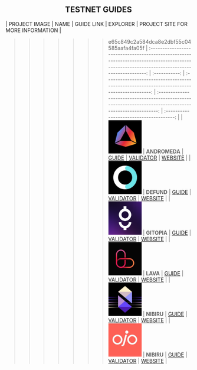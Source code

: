 <div align="center">
  <h2> TESTNET GUIDES </h2>
</div>

|                                                                   PROJECT IMAGE                                                                     |     NAME      |                                         GUIDE LINK                                          |                                                  EXPLORER                                                  |        PROJECT SITE FOR MORE INFORMATION         |
>>>>>>> e65c849c2a584dca8e2dbf55c04585aafa4fa05f
| :------------------------------------------------------------------------------------------------------------------------------------------: | :-----------: | :-----------------------------------------------------------------------------------------: | :--------------------------------------------------------------------------------------------------------: | :--------------------------------------: |
| <img src="https://raw.githubusercontent.com/MirrorReflectionTeam/cosmos_testnet_manuals/main/project_files/andromeda.jpg" width="90" alt=""> | **ANDROMEDA** | [GUIDE](https://github.com/MirrorReflectionTeam/cosmos_testnet_manuals/tree/main/andromeda) | [VALIDATOR](https://andromeda.exploreme.pro/validator/andrvaloper187qg8np6zngwpsdmguf3jxwdj5hdwmh7v7awce)  | [WEBSITE](https://andromedaprotocol.io/) |
|  <img src="https://raw.githubusercontent.com/MirrorReflectionTeam/cosmos_testnet_manuals/main/project_files/defund.jpg" width="90" alt="">   |  **DEFUND**   |  [GUIDE](https://github.com/MirrorReflectionTeam/cosmos_testnet_manuals/tree/main/defund)   | [VALIDATOR](https://defund.explorers.guru/validator/defundvaloper1v0emcp5u268etyz34x5wqdzzzuu33hsxycrgzr)  |    [WEBSITE](https://www.defund.app/)    |
|  <img src="https://raw.githubusercontent.com/MirrorReflectionTeam/cosmos_testnet_manuals/main/project_files/gitopia.png" width="90" alt="">  |  **GITOPIA**  |  [GUIDE](https://github.com/MirrorReflectionTeam/cosmos_testnet_manuals/tree/main/gitopia)  | [VALIDATOR](https://gitopia.exploreme.pro/validator/gitopiavaloper10rm952fn4e37apwr7eadr6h2n3z527yucj2hae) |     [WEBSITE](https://gitopia.com/)      |
|   <img src="https://raw.githubusercontent.com/MirrorReflectionTeam/cosmos_testnet_manuals/main/project_files/lava.png" width="90" alt="">    |   **LAVA**    |   [GUIDE](https://github.com/MirrorReflectionTeam/cosmos_testnet_manuals/tree/main/lava)    |   [VALIDATOR](https://lava.exploreme.pro/validator/lava@valoper1c9e9ntwz2g6sxe5g00z0vgxp9yfqkrfe8fgzua)    |   [WEBSITE](https://www.lavanet.xyz/)    |
|  <img src="https://raw.githubusercontent.com/MirrorReflectionTeam/cosmos_testnet_manuals/main/project_files/nibiru.jpg" width="90" alt="">   |  **NIBIRU**   |  [GUIDE](https://github.com/MirrorReflectionTeam/cosmos_testnet_manuals/tree/main/nibiru)   |   [VALIDATOR](https://nibiru.exploreme.pro/validator/nibivaloper1k8jxnyt7tzlg98z7aqv4ydu3e85557yug63z5s)   |      [WEBSITE](https://nibiru.fi/)       |
|    <img src="https://raw.githubusercontent.com/MirrorReflectionTeam/cosmos_testnet_manuals/main/project_files/ojo.jpg" width="90" alt="">    |  **NIBIRU**   |    [GUIDE](https://github.com/MirrorReflectionTeam/cosmos_testnet_manuals/tree/main/ojo)    |     [VALIDATOR](https://ojo.exploreme.pro/validator/ojovaloper1vpax8d27h2evn5nsk089k0zc7ue72w80jmffkv)     |     [WEBSITE](https://ojo.network//)     |
